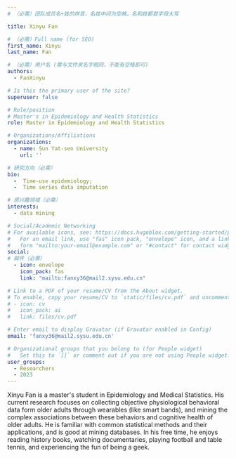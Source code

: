 ```yaml
---
# （必需）团队成员名+姓的拼音，名姓中间为空格，名和姓都首字母大写

title: Xinyu Fan

# （必需）Full name (for SEO)
first_name: Xinyu
last_name: Fan

# （必需）用户名 (需与文件夹名字相同，不能有空格即可)
authors:
  - FanXinyu

# Is this the primary user of the site?
superuser: false

# Role/position
# Master's in Epidemiology and Health Statistics
role: Master in Epidemiology and Health Statistics

# Organizations/Affiliations
organizations:
  - name: Sun Yat-sen University
    url: ''

# 研究方向（必需）
bio: 
  -  Time-use epidemiology; 
  -  Time series data imputation

# 感兴趣领域（必需）
interests:
  - data mining

# Social/Academic Networking
# For available icons, see: https://docs.hugoblox.com/getting-started/page-builder/#icons
#   For an email link, use "fas" icon pack, "envelope" icon, and a link in the
#   form "mailto:your-email@example.com" or "#contact" for contact widget.
social:
# 邮件（必需）
  - icon: envelope
    icon_pack: fas
    link: "mailto:fanxy36@mail2.sysu.edu.cn"

# Link to a PDF of your resume/CV from the About widget.
# To enable, copy your resume/CV to `static/files/cv.pdf` and uncomment the lines below.
# - icon: cv
#   icon_pack: ai
#   link: files/cv.pdf

# Enter email to display Gravatar (if Gravatar enabled in Config)
email: 'fanxy36@mail2.sysu.edu.cn'

# Organizational groups that you belong to (for People widget)
#   Set this to `[]` or comment out if you are not using People widget.
user_groups:
  - Researchers
  - 2023
---
```



Xinyu Fan is a master's student in Epidemiology and Medical Statistics. His current research focuses on collecting objective physiological behavioral data form older adults through wearables (like smart bands), and mining the complex associations between these behaviors and cognitive health of older adults. He is familiar with common statistical methods and their applications, and is good at mining databases. In his free time, he enjoys reading history books, watching documentaries, playing football and table tennis, and experiencing the fun of being a geek.


